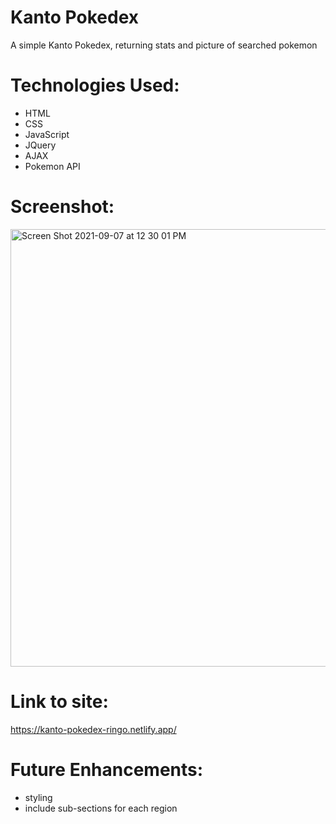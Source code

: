 # Kanto Pokedex

A simple Kanto Pokedex, returning stats and picture of searched pokemon

# Technologies Used:
  * HTML
  * CSS
  * JavaScript
  * JQuery
  * AJAX
  * Pokemon API
 
 # Screenshot:
 
 <img width="700" alt="Screen Shot 2021-09-07 at 12 30 01 PM" src="https://user-images.githubusercontent.com/70335526/132379780-e9733113-dfa9-44c2-af4d-6011968d4031.png">
 
 # Link to site:
 https://kanto-pokedex-ringo.netlify.app/
 
 # Future Enhancements:
   * styling
   * include sub-sections for each region


